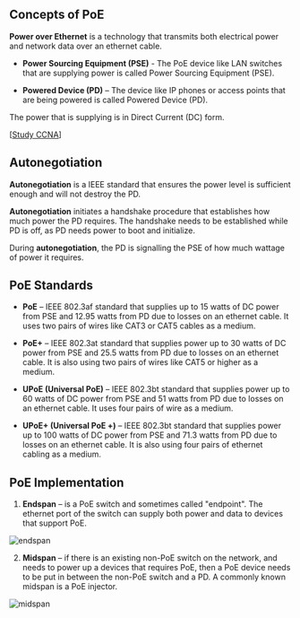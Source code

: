 ## Concepts of PoE

**Power over Ethernet** is a technology that transmits both electrical power and network data over an ethernet cable.

- **Power Sourcing Equipment (PSE)** -  The PoE device like LAN switches that are supplying power is called Power Sourcing Equipment (PSE).

- **Powered Device (PD)**  –  The device like IP phones or access points that are being powered is called Powered Device (PD).

The power that is supplying is in Direct Current (DC) form.

[[Study CCNA](https://study-ccna.com/power-over-ethernet-poe/)]

## Autonegotiation

**Autonegotiation** is a IEEE standard that ensures the power level is sufficient enough and will not destroy the PD.

**Autonegotiation** initiates a handshake procedure that establishes how much power the PD requires.
The handshake needs to be established while PD is off, as PD needs power to boot and initialize.

During **autonegotiation**, the PD is signalling the PSE of how much wattage of power it requires.

## PoE Standards

- **PoE** – IEEE 802.3af standard that supplies up to 15 watts of DC power from PSE and 12.95 watts from PD due to losses on an ethernet cable.
It uses two pairs of wires like CAT3 or CAT5 cables as a medium.

- **PoE+** – IEEE 802.3at standard that supplies power up to 30 watts of DC power from PSE and 25.5 watts from PD due to losses on an ethernet cable.
It is also using two pairs of wires like CAT5 or higher as a medium.

- **UPoE (Universal PoE)** – IEEE 802.3bt standard that supplies power up to 60 watts of DC power from PSE and 51 watts from PD due to losses on an ethernet cable.
It uses four pairs of wire as a medium.

- **UPoE+ (Universal PoE +)** – IEEE 802.3bt standard that supplies power up to 100 watts of DC power from PSE and 71.3 watts from PD due to losses on an ethernet cable.
It is also using four pairs of ethernet cabling as a medium.

## PoE Implementation

1. **Endspan** – is a PoE switch and sometimes called "endpoint".
The ethernet port of the switch can supply both power and data to devices that support PoE.

<img src="https://www.dropbox.com/s/421khmbjlkh6jse/endspan.png?dl=1" alt="endspan" class="inline" />

2. **Midspan** – if there is an existing non-PoE switch on the network, and needs to power up a devices that requires PoE, then a PoE device needs to be put in between the non-PoE switch and a PD.
A commonly known midspan is a PoE injector.

<img src="https://www.dropbox.com/s/79bs5drdlyup805/midspan.png?dl=1" alt="midspan" class="inline" />
